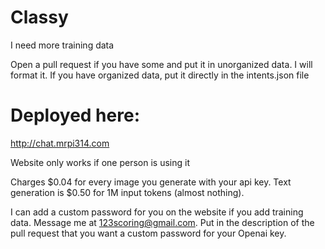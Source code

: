 # Classy
I need more training data

Open a pull request if you have some and put it in unorganized data. I will format it. If you have organized data, put it directly in the intents.json file
# Deployed here:
http://chat.mrpi314.com

Website only works if one person is using it

Charges $0.04 for every image you generate with your api key. Text generation is $0.50 for 1M input tokens (almost nothing).

I can add a custom password for you on the website if you add training data. Message me at 123scoring@gmail.com. Put in the description of the pull request that you want a custom password for your Openai key. 
